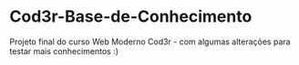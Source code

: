 # Cod3r-Base-de-Conhecimento
Projeto final do curso Web Moderno Cod3r - com algumas alterações para testar mais conhecimentos :)
